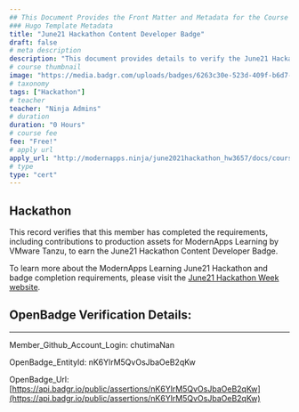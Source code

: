 ```yaml
---
## This Document Provides the Front Matter and Metadata for the Course Information page used in the modernapps.ninja homepage and the member profile page.
### Hugo Template Metadata
title: "June21 Hackathon Content Developer Badge"
draft: false
# meta description
description: "This document provides details to verify the June21 Hackathon Content Developer Badge was awarded by ModernApps Learning by VMware Tanzu"
# course thumbnail
image: "https://media.badgr.com/uploads/badges/6263c30e-523d-409f-b6d7-20588563a2e6.png"
# taxonomy
tags: ["Hackathon"]
# teacher
teacher: "Ninja Admins"
# duration
duration: "0 Hours"
# course fee
fee: "Free!"
# apply url
apply_url: "http://modernapps.ninja/june2021hackathon_hw3657/docs/courseintroduction/"
# type
type: "cert"
---  
```

  

## Hackathon 

This record verifies that this member has completed the requirements, including contributions to production assets for ModernApps Learning by VMware Tanzu, to earn the June21 Hackathon Content Developer Badge.  

To learn more about the ModernApps Learning June21 Hackathon and badge completion requirements, please visit the [June21 Hackathon Week website](http://modernapps.ninja/june2021hackathon_hw3657/docs/courseintroduction/).

## OpenBadge Verification Details:  
---  
  
   
Member_Github_Account_Login: chutimaNan  
   
OpenBadge_EntityId: nK6YlrM5QvOsJbaOeB2qKw
   
OpenBadge_Url: [https://api.badgr.io/public/assertions/nK6YlrM5QvOsJbaOeB2qKw](https://api.badgr.io/public/assertions/nK6YlrM5QvOsJbaOeB2qKw)
   
